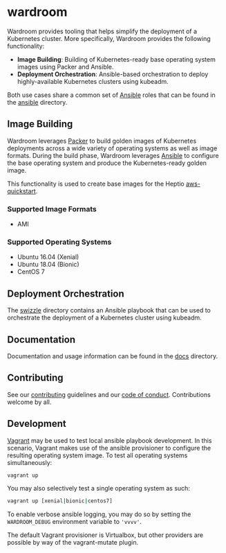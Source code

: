 # wardroom

Wardroom provides tooling that helps simplify the deployment of a Kubernetes cluster. More
specifically, Wardroom provides the following functionality:

* **Image Building**: Building of Kubernetes-ready base operating system images using Packer and Ansible.
* **Deployment Orchestration**: Ansible-based orchestration to deploy highly-available Kubernetes
  clusters using kubeadm.

Both use cases share a common set of [Ansible](https://github.com/ansible/ansible) roles that can
be found in the [ansible](./ansible) directory.

## Image Building

Wardroom leverages [Packer](https://github.com/hashicorp/packer) to build golden images of
Kubernetes deployments across a wide variety of operating systems as well as image formats. During
the build phase, Wardroom leverages [Ansible](https://github.com/ansible/ansible) to configure the
base operating system and produce the Kubernetes-ready golden image.

This functionality is used to create base images for the Heptio
[aws-quickstart](https://github.com/heptio/aws-quickstart).

### Supported Image Formats

* AMI

### Supported Operating Systems

* Ubuntu 16.04 (Xenial)
* Ubuntu 18.04 (Bionic)
* CentOS 7

## Deployment Orchestration

The [swizzle](./swizzle) directory contains an Ansible playbook that can be used to orchestrate the
deployment of a Kubernetes cluster using kubeadm.

## Documentation

Documentation and usage information can be found in the [docs](./docs) directory.

## Contributing

See our [contributing](CONTRIBUTING.md) guidelines and our [code of conduct](CODE-OF-CONDUCT.md).
Contributions welcome by all.

## Development

[Vagrant](https://www.vagrantup.com/) may be used to test local ansible playbook development. In this scenario, Vagrant makes use of the ansible provisioner to configure the resulting operating system image. To test all operating systems simultaneously:

``` bash
vagrant up
```

You may also selectively test a single operating system as such:

``` bash
vagrant up [xenial|bionic|centos7]
```

To enable verbose ansible logging, you may do so by setting the `WARDROOM_DEBUG` environment variable to `'vvvv'`.

The default Vagrant provisioner is Virtualbox, but other providers are possible by way of the vagrant-mutate plugin.
